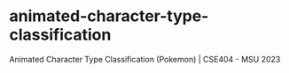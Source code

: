 # animated-character-type-classification
 Animated Character Type Classification (Pokemon) | CSE404 - MSU 2023
